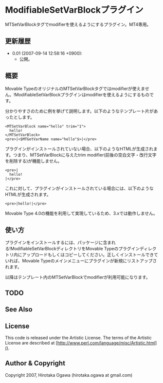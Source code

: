 # ModifiableSetVarBlockプラグイン

MTSetVarBlockタグでmodifierを使えるようにするプラグイン。MT4専用。

## 更新履歴

 * 0.01 (2007-09-14 12:58:16 +0900):
   * 公開。

## 概要

Movable TypeのオリジナルのMTSetVarBlockタグではmodifierが使えません。!ModifiableSetVarBlockプラグインはmodifierを使えるようにするものです。

分かりやすさのために例を挙げて説明します。以下のようなテンプレート片があったとします。

    <MTSetVarBlock name="hello" trim="1">
      hello!
    </MTSetVarBlock>
    <pre>|<$MTGetVarName name="hello"$>|</pre>

プラグインがインストールされていない場合、以下のようなHTMLが生成されます。つまり、MTSetVarBlockに与えたtrim modifier(前後の空白文字・改行文字を削除する)が機能しません。

    <pre>|
      hello!
    |</pre>

これに対して、プラグインがインストールされている場合には、以下のようなHTMLが生成されます。

    <pre>|hello!|</pre>

Movable Type 4.0の機能を利用して実現しているため、3.xでは動作しません。

## 使い方

プラグインをインストールするには、パッケージに含まれる!ModifiableSetVarBlockディレクトリをMovable Typeのプラグインディレクトリ内にアップロードもしくはコピーしてください。正しくインストールできていれば、Movable Typeのメインメニューにプラグインが新規にリストアップされます。

以降はテンプレート内のMTSetVarBlockでmodifierが利用可能になります。

## TODO

## See Also

## License

This code is released under the Artistic License. The terms of the Artistic License are described at [http://www.perl.com/language/misc/Artistic.html]().

## Author & Copyright

Copyright 2007, Hirotaka Ogawa (hirotaka.ogawa at gmail.com)
